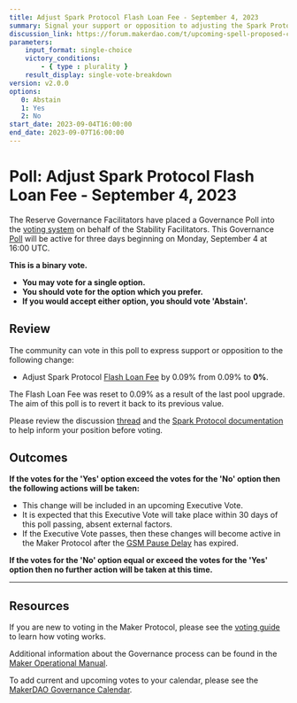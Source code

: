 ```yaml
---
title: Adjust Spark Protocol Flash Loan Fee - September 4, 2023
summary: Signal your support or opposition to adjusting the Spark Protocol Flash Loan Fee.
discussion_link: https://forum.makerdao.com/t/upcoming-spell-proposed-changes/21801
parameters:
    input_format: single-choice
    victory_conditions:
        - { type : plurality }
    result_display: single-vote-breakdown
version: v2.0.0
options:
   0: Abstain
   1: Yes
   2: No
start_date: 2023-09-04T16:00:00
end_date: 2023-09-07T16:00:00
---
```

# Poll: Adjust Spark Protocol Flash Loan Fee - September 4, 2023

The Reserve Governance Facilitators have placed a Governance Poll into the [voting system](https://vote.makerdao.com/polling) on behalf of the Stability Facilitators. This Governance [Poll](https://manual.makerdao.com/governance/governance-cycle/weekly-governance-cycle#weekly-governance-cycle-definitions-mip16c1) will be active for three days beginning on Monday, September 4 at 16:00 UTC.

**This is a binary vote.**
- **You may vote for a single option.**
- **You should vote for the option which you prefer.**
- **If you would accept either option, you should vote 'Abstain'.**

## Review

The community can vote in this poll to express support or opposition to the following change:
* Adjust Spark Protocol [Flash Loan Fee](https://docs.sparkprotocol.io/developers/guides/flash-loans#flash-loan-fee) by 0.09% from 0.09% to **0%**.

The Flash Loan Fee was reset to 0.09% as a result of the last pool upgrade. The aim of this poll is to revert it back to its previous value.

Please review the discussion [thread](https://forum.makerdao.com/t/upcoming-spell-proposed-changes/21801) and the [Spark Protocol documentation](https://docs.sparkprotocol.io/developers/guides/flash-loans) to help inform your position before voting.

## Outcomes

**If the votes for the 'Yes' option exceed the votes for the 'No' option then the following actions will be taken:**
* This change will be included in an upcoming Executive Vote.
* It is expected that this Executive Vote will take place within 30 days of this poll passing, absent external factors.
* If the Executive Vote passes, then these changes will become active in the Maker Protocol after the [GSM Pause Delay](https://manual.makerdao.com/parameter-index/core/param-gsm-pause-delay) has expired.

**If the votes for the 'No' option equal or exceed the votes for the 'Yes' option then no further action will be taken at this time.**

---

## Resources

If you are new to voting in the Maker Protocol, please see the [voting guide](https://manual.makerdao.com/governance/voting-in-makerdao/on-chain-governance) to learn how voting works.

Additional information about the Governance process can be found in the [Maker Operational Manual](https://manual.makerdao.com).

To add current and upcoming votes to your calendar, please see the [MakerDAO Governance Calendar](https://manual.makerdao.com/makerdao/calendars/governance-calendar).
